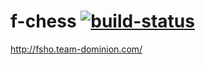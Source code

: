 # f-chess [![build-status](https://api.travis-ci.org/team-dominion/f-chess.svg?branch=master)](https://travis-ci.org/team-dominion/f-chess)

http://fsho.team-dominion.com/
 
